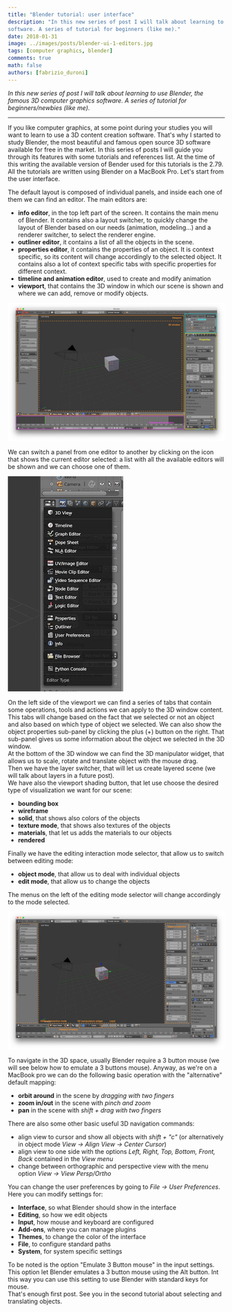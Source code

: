 ```yaml
---
title: "Blender tutorial: user interface"
description: "In this new series of post I will talk about learning to use Blender, the famous 3D computer graphics
software. A series of tutorial for beginners (like me)."
date: 2018-01-31
image: ../images/posts/blender-ui-1-editors.jpg
tags: [computer graphics, blender]
comments: true
math: false
authors: [fabrizio_duroni]
---
```


*In this new series of post I will talk about learning to use Blender, the famous 3D computer graphics software. A
series of tutorial for beginners/newbies (like me).*

---

If you like computer graphics, at some point during your studies you will want to learn to use a 3D content creation
software. That's why I started to study Blender, the most beautiful and famous open source 3D software available for
free in the market. In this series of posts I will guide you through its features with some tutorials and references
list. At the time of this writing the available version of Bender used for this tutorials is the 2.79. All the tutorials
are written using Blender on a MacBook Pro. Let's start from the user interface.

The default layout is composed of individual panels, and inside each one of them we can find an editor. The main editors
are:

* **info editor**, in the top left part of the screen. It contains the main menu of Blender. It contains also a layout
  switcher, to quickly change the layout of Blender based on our needs (animation, modeling...) and a renderer switcher,
  to select the renderer engine.
* **outliner editor**, it contains a list of all the objects in the scene.
* **properties editor**, it contains the properties of an object. It is context specific, so its content will change
  accordingly to the selected object. It contains also a lot of context specific tabs with specific properties for
  different context.
* **timeline and animation editor**, used to create and modify animation
* **viewport**, that contains the 3D window in which our scene is shown and where we can add, remove or modify objects.

![Blender editors](../images/posts/blender-ui-1-editors.jpg)

We can switch a panel from one editor to another by clicking on the icon that shows the current editor selected: a list
with all the available editors will be shown and we can choose one of them.

![The switch editor](../images/posts/blender-ui-2-switch-editor.jpg)

On the left side of the viewport we can find a series of tabs that contain some operations, tools and actions we can
apply to the 3D window content. This tabs will change based on the fact that we selected or not an object and also based
on which type of object we selected. We can also show the object properties sub-panel by clicking the plus (+) button on
the right. That sub-panel gives us some information about the object we selected in the 3D window.  
At the bottom of the 3D window we can find the 3D manipulator widget, that allows us to scale, rotate and translate
object with the mouse drag.  
Then we have the layer switcher, that will let us create layered scene (we will talk about layers in a future post).  
We have also the viewport shading button, that let use choose the desired type of visualization we want for our scene:

* **bounding box**
* **wireframe**
* **solid**, that shows also colors of the objects
* **texture mode**, that shows also textures of the objects
* **materials**, that let us adds the materials to our objects
* **rendered**

Finally we have the editing interaction mode selector, that allow us to switch between editing mode:

* **object mode**, that allow us to deal with individual objects
* **edit mode**, that allow us to change the objects

The menus on the left of the editing mode selector will change accordingly to the mode selected.

![The 3D window editor](../images/posts/blender-ui-3-3Dwindow.jpg)

To navigate in the 3D space, usually Blender require a 3 button mouse (we will see below how to emulate a 3 buttons
mouse). Anyway, as we're on a MacBook pro we can do the following basic operation with the "alternative" default
mapping:

* **orbit around** in the scene by *dragging with two fingers*
* **zoom in/out** in the scene with *pinch and zoom*
* **pan** in the scene with *shift + drag with two fingers*

There are also some other basic useful 3D navigation commands:

* align view to cursor and show all objects with *shift + "c"* (or alternatively in object mode *View -> Align View ->
  Center Cursor*)
* align view to one side with the options *Left, Right, Top, Bottom, Front, Back* contained in the *View menu*
* change between orthographic and perspective view with the menu option *View -> View Persp/Ortho*

You can change the user preferences by going to *File -> User Preferences*. Here you can modify settings for:

* **Interface**, so what Blender should show in the interface
* **Editing**, so how we edit objects
* **Input**, how mouse and keyboard are configured
* **Add-ons**, where you can manage plugins
* **Themes**, to change the color of the interface
* **File**, to configure standard paths
* **System**, for system specific settings

To be noted is the option "Emulate 3 Button mouse" in the input settings. This option let Blender emulates a 3 button
mouse using the Alt button. Int this way you can use this setting to use Blender with standard keys for mouse.  
That's enough first post. See you in the second tutorial about selecting and translating objects.

